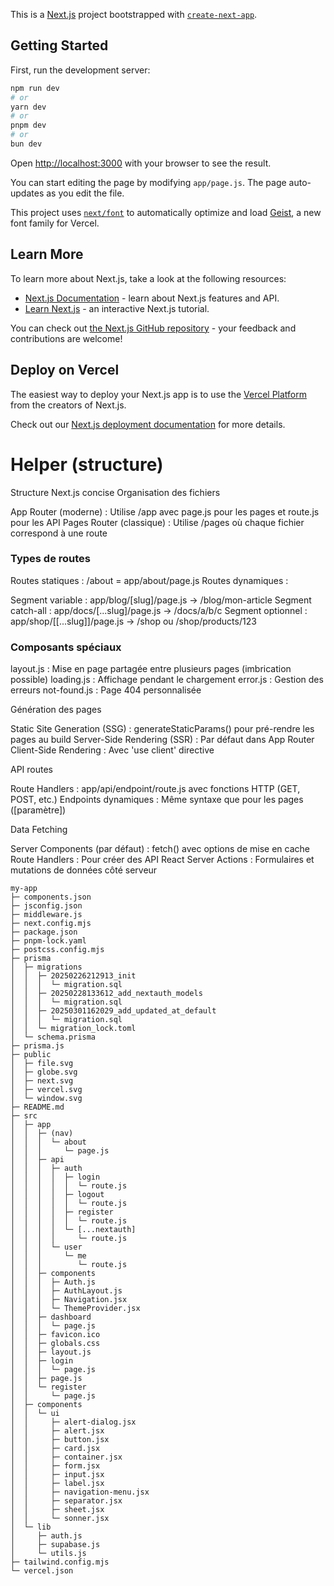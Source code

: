 This is a [Next.js](https://nextjs.org) project bootstrapped with [`create-next-app`](https://github.com/vercel/next.js/tree/canary/packages/create-next-app).

## Getting Started

First, run the development server:

```bash
npm run dev
# or
yarn dev
# or
pnpm dev
# or
bun dev
```

Open [http://localhost:3000](http://localhost:3000) with your browser to see the result.

You can start editing the page by modifying `app/page.js`. The page auto-updates as you edit the file.

This project uses [`next/font`](https://nextjs.org/docs/app/building-your-application/optimizing/fonts) to automatically optimize and load [Geist](https://vercel.com/font), a new font family for Vercel.

## Learn More

To learn more about Next.js, take a look at the following resources:

- [Next.js Documentation](https://nextjs.org/docs) - learn about Next.js features and API.
- [Learn Next.js](https://nextjs.org/learn) - an interactive Next.js tutorial.

You can check out [the Next.js GitHub repository](https://github.com/vercel/next.js) - your feedback and contributions are welcome!

## Deploy on Vercel

The easiest way to deploy your Next.js app is to use the [Vercel Platform](https://vercel.com/new?utm_medium=default-template&filter=next.js&utm_source=create-next-app&utm_campaign=create-next-app-readme) from the creators of Next.js.

Check out our [Next.js deployment documentation](https://nextjs.org/docs/app/building-your-application/deploying) for more details.


# Helper (structure)

Structure Next.js concise
Organisation des fichiers

App Router (moderne) : Utilise /app avec page.js pour les pages et route.js pour les API
Pages Router (classique) : Utilise /pages où chaque fichier correspond à une route

### Types de routes

Routes statiques : /about = app/about/page.js
Routes dynamiques :

Segment variable : app/blog/[slug]/page.js → /blog/mon-article
Segment catch-all : app/docs/[...slug]/page.js → /docs/a/b/c
Segment optionnel : app/shop/[[...slug]]/page.js → /shop ou /shop/products/123



### Composants spéciaux

layout.js : Mise en page partagée entre plusieurs pages (imbrication possible)
loading.js : Affichage pendant le chargement
error.js : Gestion des erreurs
not-found.js : Page 404 personnalisée

Génération des pages

Static Site Generation (SSG) : generateStaticParams() pour pré-rendre les pages au build
Server-Side Rendering (SSR) : Par défaut dans App Router
Client-Side Rendering : Avec 'use client' directive

API routes

Route Handlers : app/api/endpoint/route.js avec fonctions HTTP (GET, POST, etc.)
Endpoints dynamiques : Même syntaxe que pour les pages ([paramètre])

Data Fetching

Server Components (par défaut) : fetch() avec options de mise en cache
Route Handlers : Pour créer des API
React Server Actions : Formulaires et mutations de données côté serveur

```
my-app
├─ components.json
├─ jsconfig.json
├─ middleware.js
├─ next.config.mjs
├─ package.json
├─ pnpm-lock.yaml
├─ postcss.config.mjs
├─ prisma
│  ├─ migrations
│  │  ├─ 20250226212913_init
│  │  │  └─ migration.sql
│  │  ├─ 20250228133612_add_nextauth_models
│  │  │  └─ migration.sql
│  │  ├─ 20250301162029_add_updated_at_default
│  │  │  └─ migration.sql
│  │  └─ migration_lock.toml
│  └─ schema.prisma
├─ prisma.js
├─ public
│  ├─ file.svg
│  ├─ globe.svg
│  ├─ next.svg
│  ├─ vercel.svg
│  └─ window.svg
├─ README.md
├─ src
│  ├─ app
│  │  ├─ (nav)
│  │  │  └─ about
│  │  │     └─ page.js
│  │  ├─ api
│  │  │  ├─ auth
│  │  │  │  ├─ login
│  │  │  │  │  └─ route.js
│  │  │  │  ├─ logout
│  │  │  │  │  └─ route.js
│  │  │  │  ├─ register
│  │  │  │  │  └─ route.js
│  │  │  │  └─ [...nextauth]
│  │  │  │     └─ route.js
│  │  │  └─ user
│  │  │     └─ me
│  │  │        └─ route.js
│  │  ├─ components
│  │  │  ├─ Auth.js
│  │  │  ├─ AuthLayout.js
│  │  │  ├─ Navigation.jsx
│  │  │  └─ ThemeProvider.jsx
│  │  ├─ dashboard
│  │  │  └─ page.js
│  │  ├─ favicon.ico
│  │  ├─ globals.css
│  │  ├─ layout.js
│  │  ├─ login
│  │  │  └─ page.js
│  │  ├─ page.js
│  │  └─ register
│  │     └─ page.js
│  ├─ components
│  │  └─ ui
│  │     ├─ alert-dialog.jsx
│  │     ├─ alert.jsx
│  │     ├─ button.jsx
│  │     ├─ card.jsx
│  │     ├─ container.jsx
│  │     ├─ form.jsx
│  │     ├─ input.jsx
│  │     ├─ label.jsx
│  │     ├─ navigation-menu.jsx
│  │     ├─ separator.jsx
│  │     ├─ sheet.jsx
│  │     └─ sonner.jsx
│  └─ lib
│     ├─ auth.js
│     ├─ supabase.js
│     └─ utils.js
├─ tailwind.config.mjs
└─ vercel.json

```